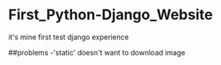 # First_Python-Django_Website
it's mine first test django experience

##problems
-'static' doesn't want to download image
